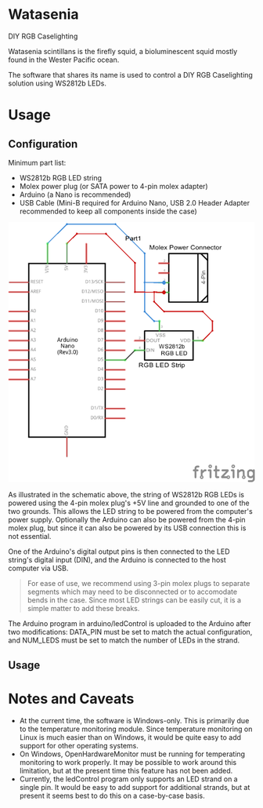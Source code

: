 # Watasenia
DIY RGB Caselighting

Watasenia scintillans is the firefly squid, a bioluminescent squid mostly found in the Wester Pacific ocean.

The software that shares its name is used to control a DIY RGB Caselighting solution using WS2812b LEDs.

# Usage

## Configuration

Minimum part list:

* WS2812b RGB LED string
* Molex power plug (or SATA power to 4-pin molex adapter)
* Arduino (a Nano is recommended)
* USB Cable (Mini-B required for Arduino Nano, USB 2.0 Header Adapter recommended to keep all components inside the case)

![Hardware Schematic](https://raw.githubusercontent.com/Sorbus/Watasenia/master/Schematic.png)

As illustrated in the schematic above, the string of WS2812b RGB LEDs is powered using the 4-pin molex plug's +5V line and grounded to one of the two grounds. This allows the LED string to be powered from the computer's power supply. Optionally the Arduino can also be powered from the 4-pin molex plug, but since it can also be powered by its USB connection this is not essential.

One of the Arduino's digital output pins is then connected to the LED string's digital input (DIN), and the Arduino is connected to the host computer via USB.

> For ease of use, we recommend using 3-pin molex plugs to separate segments which may need to be disconnected or to accomodate bends in the case. Since most LED strings can be easily cut, it is a simple matter to add these breaks.

The Arduino program in arduino/ledControl is uploaded to the Arduino after two modifications: DATA_PIN must be set to match the actual configuration, and NUM_LEDS must be set to match the number of LEDs in the strand.

## Usage


# Notes and Caveats

* At the current time, the software is Windows-only. This is primarily due to the temperature monitoring module. Since temperature monitoring on Linux is much easier than on Windows, it would be quite easy to add support for other operating systems.
* On Windows, OpenHardwareMonitor must be running for temperating monitoring to work properly. It may be possible to work around this limitation, but at the present time this feature has not been added.
* Currently, the ledControl program only supports an LED strand on a single pin. It would be easy to add support for additional strands, but at present it seems best to do this on a case-by-case basis.
